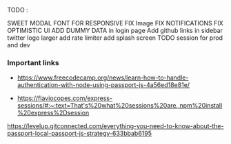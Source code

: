 TODO :

SWEET MODAL
FONT FOR RESPONSIVE
FIX Image
FIX NOTIFICATIONS
FIX OPTIMISTIC UI
ADD DUMMY DATA in login page
Add github links in sidebar
twitter logo larger
add rate limiter
add splash screen
TODO session for prod and dev

### Important links

- https://www.freecodecamp.org/news/learn-how-to-handle-authentication-with-node-using-passport-js-4a56ed18e81e/

- https://flaviocopes.com/express-sessions/#:~:text=That's%20what%20sessions%20are.,npm%20install%20express%2Dsession

https://levelup.gitconnected.com/everything-you-need-to-know-about-the-passport-local-passport-js-strategy-633bbab6195
